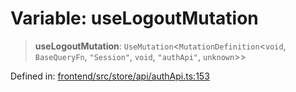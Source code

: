 # Variable: useLogoutMutation

> **useLogoutMutation**: `UseMutation`\<`MutationDefinition`\<`void`, `BaseQueryFn`, `"Session"`, `void`, `"authApi"`, `unknown`\>\>

Defined in: [frontend/src/store/api/authApi.ts:153](https://github.com/lsendel/sass/blob/ca8b2b87627589617e0de57047e1f50d53e78078/frontend/src/store/api/authApi.ts#L153)
